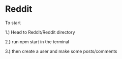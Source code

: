 # Reddit
To start

1.) Head to Reddit/Reddit directory 

2.) run npm start in the terminal 

3.) then create a user and make some posts/comments
